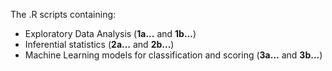 The .R scripts containing:
* Exploratory Data Analysis (__1a...__ and __1b...__)
* Inferential statistics  (__2a...__ and __2b...__)
* Machine Learning models for classification and scoring (__3a...__ and __3b...__)
